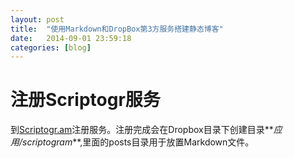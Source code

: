 ```yaml
---
layout: post
title:  "使用Markdown和DropBox第3方服务搭建静态博客"
date:   2014-09-01 23:59:18
categories: [blog]
---
```


# 注册Scriptogr服务

到[Scriptogr.am](http://scriptogr.am/)注册服务。注册完成会在Dropbox目录下创建目录**_应用/scriptogram_**,里面的posts目录用于放置Markdown文件。

